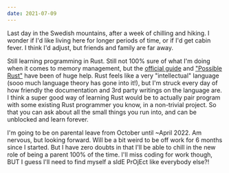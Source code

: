 ```yaml
---
date: 2021-07-09
---
```


Last day in the Swedish mountains, after a week of chilling and hiking. I wonder if I'd like living
here for longer periods of time, or if I'd get cabin fever. I think I'd adjust, but friends and
family are far away.

Still learning programming in Rust. Still not 100% sure of what I'm doing when it comes to memory
management, but the [official guide](https://doc.rust-lang.org/book/) and
["Possible Rust"](https://www.possiblerust.com/) have been of huge help. Rust feels like a very
"intellectual" language (sooo much language theory has gone into it!), but I'm struck every day of
how friendly the documentation and 3rd party writings on the language are. I think a super good way
of learning Rust would be to actually pair program with some existing Rust programmer you know, in a
non-trivial project. So that you can ask about all the small things you run into, and can be
unblocked and learn forever.

I'm going to be on parental leave from October until ~April 2022. Am nervous, but looking forward.
Will be a bit weird to be off work for 6 months since I started. But I have zero doubts in that I'll
be able to chill in the new role of being a parent 100% of the time. I'll miss coding for work
though, BUT I guess I'll need to find myself a sIdE PrOjEct like everybody else?!
